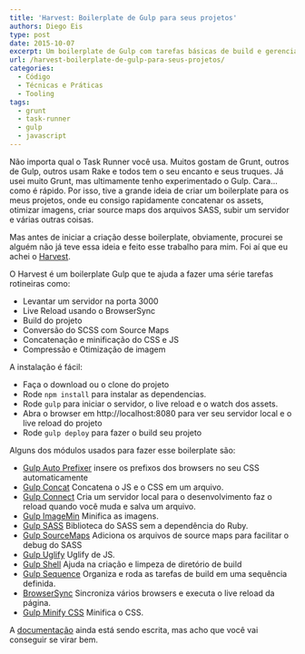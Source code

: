 ```yaml
---
title: 'Harvest: Boilerplate de Gulp para seus projetos'
authors: Diego Eis
type: post
date: 2015-10-07
excerpt: Um boilerplate de Gulp com tarefas básicas de build e gerenciamento do projeto.
url: /harvest-boilerplate-de-gulp-para-seus-projetos/
categories:
  - Código
  - Técnicas e Práticas
  - Tooling
tags:
  - grunt
  - task-runner
  - gulp
  - javascript
---
```


Não importa qual o Task Runner você usa. Muitos gostam de Grunt, outros de Gulp, outros usam Rake e todos tem o seu encanto e seus truques. Já usei muito Grunt, mas ultimamente tenho experimentado o Gulp. Cara&#8230; como é rápido. Por isso, tive a grande ideia de criar um boilerplate para os meus projetos, onde eu consigo rapidamente concatenar os assets, otimizar imagens, criar source maps dos arquivos SASS, subir um servidor e várias outras coisas.

Mas antes de iniciar a criação desse boilerplate, obviamente, procurei se alguém não já teve essa ideia e feito esse trabalho para mim. Foi aí que eu achei o [Harvest][1].

O Harvest é um boilerplate Gulp que te ajuda a fazer uma série tarefas rotineiras como:

  * Levantar um servidor na porta 3000
  * Live Reload usando o BrowserSync
  * Build do projeto
  * Conversão do SCSS com Source Maps
  * Concatenação e minificação do CSS e JS
  * Compressão e Otimização de imagem

A instalação é fácil:

  * Faça o download ou o clone do projeto
  * Rode `npm install` para instalar as dependencias.
  * Rode `gulp` para iniciar o servidor, o live reload e o watch dos assets.
  * Abra o browser em http://localhost:8080 para ver seu servidor local e o live reload do projeto
  * Rode `gulp deploy` para fazer o build seu projeto

Alguns dos módulos usados para fazer esse boilerplate são:

  * <a href="https://www.npmjs.com/package/gulp-autoprefixer" target="_blank">Gulp Auto Prefixer</a> insere os prefixos dos browsers no seu CSS automaticamente
  * <a href="https://www.npmjs.com/package/gulp-concat" target="_blank">Gulp Concat</a> Concatena o JS e o CSS em um arquivo.
  * <a href="https://www.npmjs.com/package/gulp-connect" target="_blank">Gulp Connect</a> Cria um servidor local para o desenvolvimento faz o reload quando você muda e salva um arquivo. 
  * <a href="https://www.npmjs.com/package/gulp-imagemin" target="_blank">Gulp ImageMin</a> Minifica as imagens.
  * <a href="https://www.npmjs.com/package/gulp-sass" target="_blank">Gulp SASS</a> Biblioteca do SASS sem a dependência do Ruby.
  * <a href="https://www.npmjs.com/package/gulp-sourcemaps" target="_blank">Gulp SourceMaps</a> Adiciona os arquivos de source maps para facilitar o debug do SASS
  * <a href="https://www.npmjs.com/package/gulp-uglify" target="_blank">Gulp Uglify</a> Uglify de JS.
  * <a href="https://www.npmjs.com/package/gulp-shell" target="_blank">Gulp Shell</a> Ajuda na criação e limpeza de diretório de build
  * <a href="https://www.npmjs.com/package/gulp-sequence" target="_blank">Gulp Sequence</a> Organiza e roda as tarefas de build em uma sequência definida. 
  * <a href="https://www.npmjs.com/package/browser-sync" target="_blank">BrowserSync</a> Sincroniza vários browsers e executa o live reload da página.
  * <a href="https://www.npmjs.com/package/gulp-minify-css" target="_blank">Gulp Minify CSS</a> Minifica o CSS.

A [documentação][2] ainda está sendo escrita, mas acho que você vai conseguir se virar bem.

 [1]: http://www.ryanbensonmedia.com/harvest
 [2]: http://www.ryanbensonmedia.com/harvest/documentation
